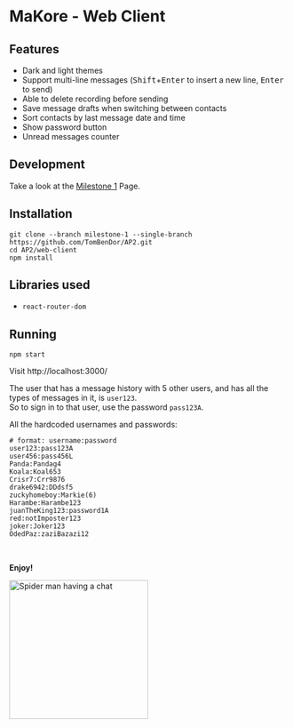 # MaKore - Web Client

## Features
- Dark and light themes
- Support multi-line messages (<kbd>Shift</kbd>+<kbd>Enter</kbd> to insert a new line, <kbd>Enter</kbd> to send)
- Able to delete recording before sending
- Save message drafts when switching between contacts
- Sort contacts by last message date and time
- Show password button
- Unread messages counter

## Development
Take a look at the [Milestone 1](https://github.com/TomBenDor/AP2/milestone/1) Page.

## Installation
```shell
git clone --branch milestone-1 --single-branch https://github.com/TomBenDor/AP2.git
cd AP2/web-client
npm install
```

## Libraries used
 - `react-router-dom`

## Running
```shell
npm start
```
Visit http://localhost:3000/

The user that has a message history with 5 other users, and has all the types of messages in it, is `user123`.\
So to sign in to that user, use the password `pass123A`.


All the hardcoded usernames and passwords:
```shell
# format: username:password
user123:pass123A
user456:pass456L
Panda:Pandag4
Koala:Koal653
Crisr7:Crr9876
drake6942:DDdsf5
zuckyhomeboy:Markie(6)
Harambe:Harambe123
juanTheKing123:password1A
red:notImposter123
joker:Joker123
OdedPaz:zaziBazazi12
```

<br>

**Enjoy!**

<img src="https://user-images.githubusercontent.com/76645845/165180661-2063cdb4-07db-4040-9720-87e7742a3181.gif" alt="Spider man having a chat" height="250">
